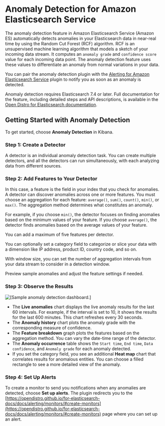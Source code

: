 # Anomaly Detection for Amazon Elasticsearch Service<a name="ad"></a>

The anomaly detection feature in Amazon Elasticsearch Service \(Amazon ES\) automatically detects anomalies in your Elasticsearch data in near\-real time by using the Random Cut Forest \(RCF\) algorithm\. RCF is an unsupervised machine learning algorithm that models a sketch of your incoming data stream\. It computes an `anomaly grade` and `confidence score` value for each incoming data point\. The anomaly detection feature uses these values to differentiate an anomaly from normal variations in your data\. 

You can pair the anomaly detection plugin with the [Alerting for Amazon Elasticsearch Service](alerting.md) plugin to notify you as soon as an anomaly is detected\. 

Anomaly detection requires Elasticsearch 7\.4 or later\. Full documentation for the feature, including detailed steps and API descriptions, is available in the [Open Distro for Elasticsearch documentation](https://opendistro.github.io/for-elasticsearch-docs/docs/ad/)\.

## Getting Started with Anomaly Detection<a name="ad-example-es"></a>

To get started, choose **Anomaly Detection** in Kibana\.

### Step 1: Create a Detector<a name="ad-example-es1"></a>

A detector is an individual anomaly detection task\. You can create multiple detectors, and all the detectors can run simultaneously, with each analyzing data from different sources\.

### Step 2: Add Features to Your Detector<a name="ad-example-es2"></a>

In this case, a feature is the field in your index that you check for anomalies\. A detector can discover anomalies across one or more features\. You must choose an aggregation for each feature: `average()`, `sum()`, `count()`, `min()`, or `max()`\. The aggregation method determines what constitutes an anomaly\.

For example, if you choose `min()`, the detector focuses on finding anomalies based on the minimum values of your feature\. If you choose `average()`, the detector finds anomalies based on the average values of your feature\.

You can add a maximum of five features per detector\.

You can optionally set a category field to categorize or slice your data with a dimension like IP address, product ID, country code, and so on\.

With window size, you can set the number of aggregation intervals from your data stream to consider in a detection window\.

Preview sample anomalies and adjust the feature settings if needed\.

### Step 3: Observe the Results<a name="ad-example-es3"></a>

![\[Sample anomaly detection dashboard.\]](http://docs.aws.amazon.com/elasticsearch-service/latest/developerguide/images/ad.png)
+ The **Live anomalies** chart displays the live anomaly results for the last 60 intervals\. For example, if the interval is set to 10, it shows the results for the last 600 minutes\. This chart refreshes every 30 seconds\.
+ The **Anomaly history** chart plots the anomaly grade with the corresponding measure of confidence\.
+ The **Feature breakdown** graph plots the features based on the aggregation method\. You can vary the date\-time range of the detector\.
+ The **Anomaly occurrence** table shows the `Start time`, `End time`, `Data confidence`, and `Anomaly grade` for each anomaly detected\.
+ If you set the category field, you see an additional **Heat map** chart that correlates results for anomalous entities\. You can choose a filled rectangle to see a more detailed view of the anomaly\.

### Step 4: Set Up Alerts<a name="ad-example-es4"></a>

To create a monitor to send you notifications when any anomalies are detected, choose **Set up alerts**\. The plugin redirects you to the [https://opendistro.github.io/for-elasticsearch-docs/docs/alerting/monitors/#create-monitors](https://opendistro.github.io/for-elasticsearch-docs/docs/alerting/monitors/#create-monitors) page where you can set up an alert\.